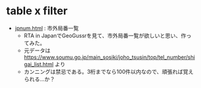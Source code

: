# table x filter

* [jpnum.html](jpnum.html) : 市外局番一覧
  * RTA in JapanでGeoGussrを見て、市外局番一覧が欲しいと思い、作ってみた。
  * 元データは <https://www.soumu.go.jp/main_sosiki/joho_tsusin/top/tel_number/shigai_list.html> より
  * カンニングは禁忌である。3桁までなら100件以内なので、頑張れば覚えられる…か？
